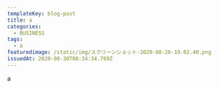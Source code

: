 ```yaml
---
templateKey: blog-post
title: a
categories:
  - BUSINESS
tags:
  - a
featuredimage: /static/img/スクリーンショット-2020-08-26-19.02.40.png
issuedAt: 2020-08-30T08:34:34.769Z
---
```

a